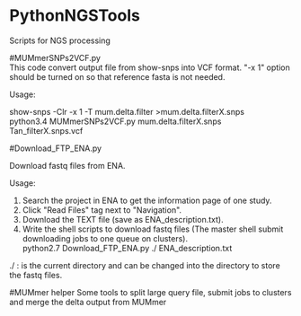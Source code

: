 # PythonNGSTools
Scripts for NGS processing

#MUMmerSNPs2VCF.py  
This code convert output file from show-snps into VCF format.
"-x 1" option should be turned on so that reference fasta is not needed.  

Usage:  

show-snps -Clr -x 1  -T mum.delta.filter  >mum.delta.filterX.snps  
python3.4 MUMmerSNPs2VCF.py mum.delta.filterX.snps  Tan_filterX.snps.vcf  


#Download_FTP_ENA.py


Download fastq files from ENA.

Usage:  
1. Search the project in ENA to get the information page of one study.  
2. Click "Read Files" tag next to "Navigation".  
3. Download the TEXT file (save as ENA_description.txt).  
4. Write the shell scripts to download fastq files (The master shell submit downloading jobs to one queue on clusters).  
python2.7 Download_FTP_ENA.py  ./  ENA_description.txt  

./ : is the current directory and can be changed into the directory to store the fastq files.  

#MUMmer helper
Some tools to split large query file, submit jobs to clusters and merge the delta output from MUMmer


